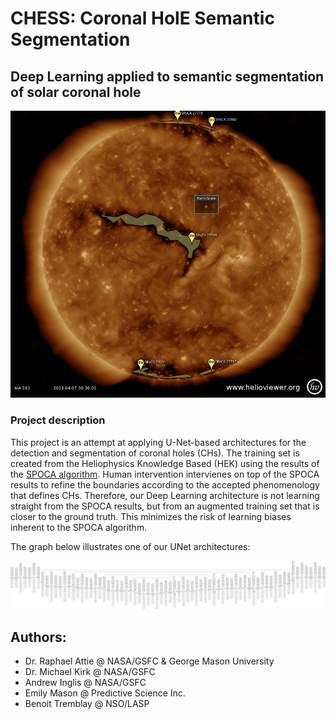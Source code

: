 # CHESS: Coronal HolE Semantic Segmentation

## Deep Learning applied to semantic segmentation of solar coronal hole

![Coronal hole and Active Regions viewed by the HEK](images/2018_04_07_00_36_12_AIA_193.png)

### Project description

This project is an attempt at applying U-Net-based architectures for the detection and segmentation of coronal holes (CHs). 
The training set is created from the Heliophysics Knowledge Based (HEK) using the results of the [SPOCA algorithm](https://www.aanda.org/articles/aa/abs/2014/01/aa21243-13/aa21243-13.html).
Human intervention intervienes on top of the SPOCA results to refine the boundaries according to the accepted phenomenology that defines CHs. 
Therefore, our Deep Learning architecture is not learning straight from the SPOCA results, but from an augmented training set that is closer to the ground truth. 
This minimizes the risk of learning biases inherent to the SPOCA algorithm.

The graph below illustrates one of our UNet architectures: 

![UNet Graph](images/U-Net_graph_same.png)


## Authors: 
- Dr. Raphael Attie @ NASA/GSFC & George Mason University
- Dr. Michael Kirk @ NASA/GSFC
- Andrew Inglis @ NASA/GSFC
- Emily Mason @ Predictive Science Inc. 
- Benoit Tremblay @ NSO/LASP

